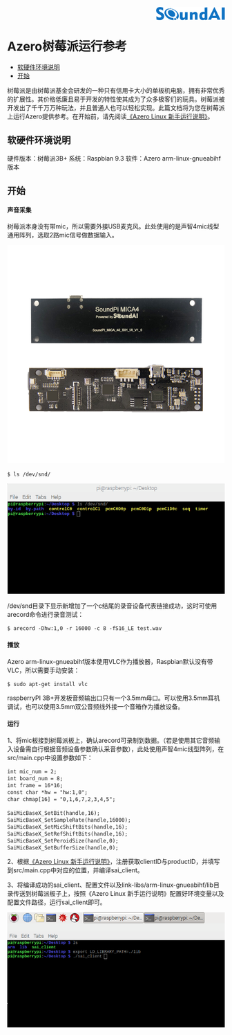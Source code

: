 <div align="right">
<img src="../../assets/soundai.png" height = "30" alt="SoundAI" align=middle />
</div>

# Azero树莓派运行参考

* [软硬件环境说明](#EnvDescription)
* [开始](#Start)

树莓派是由树莓派基金会研发的一种只有信用卡大小的单板机电脑，拥有非常优秀的扩展性。其价格低廉且易于开发的特性使其成为了众多极客们的玩具。树莓派被开发出了千千万万种玩法，并且普通人也可以轻松实现。此篇文档将为您在树莓派上运行Azero提供参考。在开始前，请先阅读[《Azero Linux 新手运行说明》](../../README.md)。

## 软硬件环境说明<a id="EnvDescription"></a>
硬件版本：树莓派3B+
系统：Raspbian 9.3
软件：Azero arm-linux-gnueabihf版本

## 开始<a id="Start"></a>
#### 声音采集
树莓派本身没有带mic，所以需要外接USB麦克风。此处使用的是声智4mic线型通用阵列，选取2路mic信号做数据输入。

![4mic_line.jpg](./assets/4mic_line.jpg)

```
$ ls /dev/snd/
```

![snd.png](./assets/snd.png)

/dev/snd目录下显示新增加了一个c结尾的录音设备代表链接成功，这时可使用arecord命令进行录音测试：
```
$ arecord -Dhw:1,0 -r 16000 -c 8 -fS16_LE test.wav
```

#### 播放
Azero arm-linux-gnueabihf版本使用VLC作为播放器，Raspbian默认没有带VLC，所以需要手动安装：
```
$ sudo apt-get install vlc
```
raspberryPI 3B+开发板音频输出口只有一个3.5mm母口。可以使用3.5mm耳机调试，也可以使用3.5mm双公音频线外接一个音箱作为播放设备。

#### 运行
1、将mic板接到树莓派板上，确认arecord可录制到数据。（若是使用其它音频输入设备需自行根据音频设备参数确认采音参数），此处使用声智4mic线型阵列，在src/main.cpp中设置参数如下：
```
int mic_num = 2;
int board_num = 8;
int frame = 16*16;
const char *hw = "hw:1,0"; 
char chmap[16] = "0,1,6,7,2,3,4,5";

SaiMicBaseX_SetBit(handle,16);
SaiMicBaseX_SetSampleRate(handle,16000);
SaiMicBaseX_SetMicShiftBits(handle,16);
SaiMicBaseX_SetRefShiftBits(handle,16);
SaiMicBaseX_SetPeroidSize(handle,0);
SaiMicBaseX_SetBufferSize(handle,0);
```

2、根据[《Azero Linux 新手运行说明》](../../README.md)，注册获取clientID与productID，并填写到src/main.cpp中对应的位置，并编译sai_client。

3、将编译成功的sai_client、配置文件以及link-libs/arm-linux-gnueabihf/lib目录传送到树莓派板子上，按照《Azero Linux 新手运行说明》配置好环境变量以及配置文件路径，运行sai_client即可。

![raspberry_run.png](./assets/raspberry_run.png)
